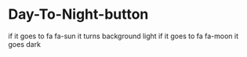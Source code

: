 # Day-To-Night-button
if it goes to fa fa-sun it turns background light if it goes to fa fa-moon it goes dark
